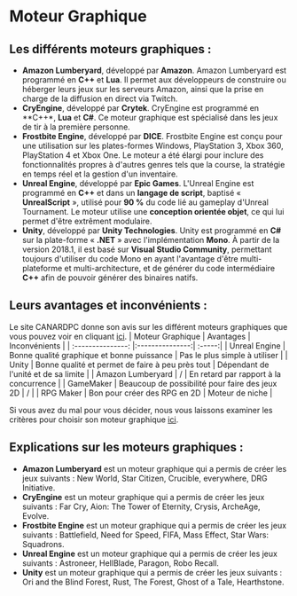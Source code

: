 # Moteur Graphique 

## Les différents moteurs graphiques :
- **Amazon Lumberyard**, développé par **Amazon**.
Amazon Lumberyard est programmé en **C++** et **Lua**. Il permet aux développeurs de construire ou héberger leurs jeux sur les serveurs Amazon, ainsi que la prise en charge de la diffusion en direct via Twitch.
- **CryEngine**, développé par **Crytek**.
CryEngine est programmé en **C++*, **Lua** et **C#**. Ce moteur graphique est spécialisé dans les jeux de tir à la première personne.
- **Frostbite Engine**, développé par **DICE**.
Frostbite Engine est conçu pour une utilisation sur les plates-formes Windows, PlayStation 3, Xbox 360, PlayStation 4 et Xbox One. Le moteur a été élargi pour inclure des fonctionnalités propres à d'autres genres tels que la course, la stratégie en temps réel et la gestion d'un inventaire.
- **Unreal Engine**, développé par **Epic Games**.
L'Unreal Engine est programmé en **C++** et dans un **langage de script**, baptisé « **UnrealScript** », utilisé pour **90 %** du code lié au gameplay d'Unreal Tournament. Le moteur utilise une **conception orientée objet**, ce qui lui permet d'être extrêment modulaire.
- **Unity**, développé par **Unity Technologies**.
Unity est programmé en **C#** sur la plate-forme « **.NET** » avec l'implémentation **Mono**. À partir de la version 2018.1, il est basé sur **Visual Studio Community**, permettant toujours d'utiliser du code Mono en ayant l'avantage d'être multi-plateforme et multi-architecture, et de générer du code intermédiaire **C++** afin de pouvoir générer des binaires natifs.

## Leurs avantages et inconvénients :
Le site CANARDPC donne son avis sur les différent moteurs graphiques que vous pouvez voir en cliquant [ici](https://www.canardpc.com/hs22/unreal-engine).
| Moteur Graphique | Avantages | Inconvénients |
| :---------------: |:---------------:| :-----:|
| Unreal Engine | Bonne qualité graphique et bonne puissance | Pas le plus simple à utiliser |
| Unity | Bonne qualité et permet de faire à peu près tout | Dépendant de l'unité et de sa limite |
| Amazon Lumberyard | / | En retard par rapport à la concurrence |
| GameMaker | Beaucoup de possibilité pour faire des jeux 2D | / |
| RPG Maker | Bon pour créer des RPG en 2D | Moteur de niche |

Si vous avez du mal pour vous décider, nous vous laissons examiner les critères pour choisir son moteur graphique [ici](https://videogamecreation.fr/choisir-le-meilleur-moteur-de-jeu/).

## Explications sur les moteurs graphiques :
- **Amazon Lumberyard** est un moteur graphique qui a permis de créer les jeux suivants : New World, Star Citizen, Crucible, everywhere, DRG Initiative.
- **CryEngine** est un moteur graphique qui a permis de créer les jeux suivants : Far Cry, Aion: The Tower of Eternity, Crysis, ArcheAge, Evolve.
- **Frostbite Engine** est un moteur graphique qui a permis de créer les jeux suivants : Battlefield, Need for Speed, FIFA, Mass Effect, Star Wars: Squadrons.
- **Unreal Engine** est un moteur graphique qui a permis de créer les jeux suivants : Astroneer, HellBlade, Paragon, Robo Recall.
- **Unity** est un moteur graphique qui a permis de créer les jeux suivants : Ori and the Blind Forest, Rust, The Forest, Ghost of a Tale, Hearthstone. 